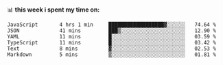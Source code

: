 📊 **this week i spent my time on:**
<!--START_SECTION:waka-->

```text
JavaScript       4 hrs 1 min     ██████████████████▓░░░░░░   74.64 %
JSON             41 mins         ███▒░░░░░░░░░░░░░░░░░░░░░   12.90 %
YAML             11 mins         █░░░░░░░░░░░░░░░░░░░░░░░░   03.59 %
TypeScript       11 mins         █░░░░░░░░░░░░░░░░░░░░░░░░   03.42 %
Text             8 mins          ▓░░░░░░░░░░░░░░░░░░░░░░░░   02.53 %
Markdown         5 mins          ▒░░░░░░░░░░░░░░░░░░░░░░░░   01.81 %
```

<!--END_SECTION:waka-->
